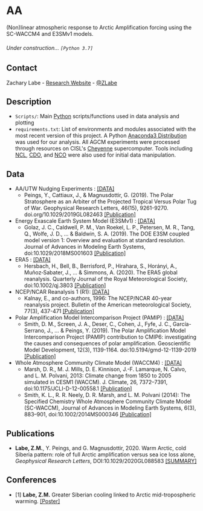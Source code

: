 # AA
(Non)linear atmospheric response to Arctic Amplification forcing using the SC-WACCM4 and E3SMv1 models.

###### Under construction... ```[Python 3.7]```

## Contact
Zachary Labe - [Research Website](http://sites.uci.edu/zlabe/) - [@ZLabe](https://twitter.com/ZLabe)

## Description
+ ```Scripts/```: Main [Python](https://www.python.org/) scripts/functions used in data analysis and plotting
+ ```requirements.txt```: List of environments and modules associated with the most recent version of this project. A Python [Anaconda3 Distribution](https://docs.continuum.io/anaconda/) was used for our analysis. All AGCM experiments were processed through resources on CISL's [Cheyenne](https://www2.cisl.ucar.edu/resources/computational-systems/cheyenne) supercomputer. Tools including [NCL](https://www.ncl.ucar.edu/), [CDO](https://code.mpimet.mpg.de/projects/cdo), and [NCO](http://nco.sourceforge.net/) were also used for initial data manipulation.

## Data
+ AA/UTW Nudging Experiments : [[DATA]](https://zenodo.org/record/3066448)
    + Peings, Y., Cattiaux, J., & Magnusdottir, G. (2019). The Polar Stratosphere as an Arbiter of the Projected Tropical Versus Polar Tug of War. Geophysical Research Letters, 46(15), 9261-9270. doi.org/10.1029/2019GL082463 [[Publication]](https://doi.org/10.1029/2019GL082463)
+ Energy Exascale Earth System Model (E3SMv1) : [[DATA]](https://e3sm.org/data/)
    + Golaz, J. C., Caldwell, P. M., Van Roekel, L. P., Petersen, M. R., Tang, Q., Wolfe, J. D., ... & Baldwin, S. A. (2019). The DOE E3SM coupled model version 1: Overview and evaluation at standard resolution. Journal of Advances in Modeling Earth Systems, doi:10.1029/2018MS001603 [[Publication]](https://agupubs.onlinelibrary.wiley.com/doi/full/10.1029/2018MS001603)
+ ERA5 : [[DATA]](https://cds.climate.copernicus.eu/cdsapp#!/home)
    + Hersbach, H., Bell, B., Berrisford, P., Hirahara, S., Horányi, A., Muñoz‐Sabater, J., ... & Simmons, A. (2020). The ERA5 global reanalysis. Quarterly Journal of the Royal Meteorological Society, doi:10.1002/qj.3803 [[Publication]](https://rmets.onlinelibrary.wiley.com/doi/full/10.1002/qj.3803)
+ NCEP/NCAR Reanalysis 1 (R1): [[DATA]](https://www.esrl.noaa.gov/psd/data/gridded/data.ncep.reanalysis.html)
    + Kalnay, E., and co-authors, 1996: The NCEP/NCAR 40-year reanalysis project. Bulletin of the American meteorological Society, 77(3), 437-471 [[Publication]](http://journals.ametsoc.org/doi/abs/10.1175/1520-0477(1996)077%3C0437:TNYRP%3E2.0.CO;2)
+ Polar Amplification Model Intercomparison Project (PAMIP) : [[DATA]](https://pcmdi.llnl.gov/CMIP6/ArchiveStatistics/esgf_data_holdings/PAMIP/index.html)
    + Smith, D. M., Screen, J. A., Deser, C., Cohen, J., Fyfe, J. C., García-Serrano, J., ... & Peings, Y. (2019). The Polar Amplification Model Intercomparison Project (PAMIP) contribution to CMIP6: investigating the causes and consequences of polar amplification. Geoscientific Model Development, 12(3), 1139-1164. doi:10.5194/gmd-12-1139-2019 [[Publication]](https://www.geosci-model-dev.net/12/1139/2019/)
+ Whole Atmosphere Community Climate Model (WACCM4) : [[DATA]](http://www.cesm.ucar.edu/working_groups/Whole-Atmosphere/code-release.html)
    + Marsh, D. R., M. J. Mills, D. E. Kinnison, J.-F. Lamarque, N. Calvo, and L. M. Polvani, 2013: Climate change from 1850 to 2005 simulated in CESM1 (WACCM). J. Climate, 26, 7372–7391, doi:10.1175/JCLI-D-12-00558.1 [[Publication]](http://journals.ametsoc.org/doi/abs/10.1175/BAMS-D-13-00255.1)
    + Smith, K. L., R. R. Neely, D. R. Marsh, and L. M. Polvani (2014): The Specified Chemistry Whole Atmosphere Community Climate Model (SC-WACCM), Journal of Advances in Modeling Earth Systems, 6(3), 883–901, doi:10.1002/2014MS000346 [[Publication]](https://agupubs.onlinelibrary.wiley.com/doi/full/10.1002/2014MS000346)
    
    
## Publications
+ **Labe, Z.M.**, Y. Peings, and G. Magnusdottir, 2020. Warm Arctic, cold Siberia pattern: role of full Arctic amplification versus sea ice loss alone, *Geophysical Research Letters*, DOI:10.1029/2020GL088583 [[SUMMARY]](https://sites.uci.edu/zlabe/arctic-amplification/)

## Conferences
+ [1] **Labe, Z.M.** Greater Siberian cooling linked to Arctic mid-tropospheric warming. [[Poster]](https://sites.uci.edu/zlabe/files/2020/08/ZLabe_BigIdeaPoster_AA.pdf)
